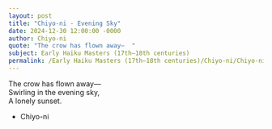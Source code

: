 ```yaml
---
layout: post
title: "Chiyo-ni - Evening Sky"
date: 2024-12-30 12:00:00 -0000
author: Chiyo-ni
quote: "The crow has flown away—  "
subject: Early Haiku Masters (17th–18th centuries)
permalink: /Early Haiku Masters (17th–18th centuries)/Chiyo-ni/Chiyo-ni - Evening Sky
---
```


The crow has flown away—  
Swirling in the evening sky,  
A lonely sunset.

- Chiyo-ni
